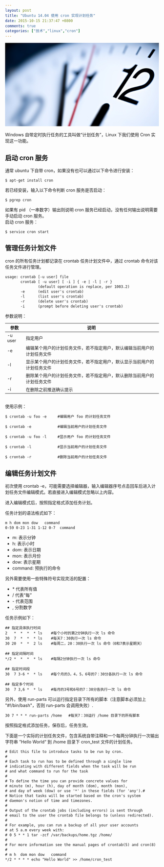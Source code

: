 ```yaml
---
layout: post
title: "Ubuntu 14.04 使用 cron 实现计划任务"
date: 2015-10-15 21:37:47 +0800
comments: true
categories: ["技术","linux","cron"] 
---
```



![](/images/post/20151015/Timing.jpg)

Windows 自带定时执行任务的工具叫做“计划任务”，Linux 下我们使用 Cron 实现这一功能。

<!--more-->

## 启动 cron 服务

通常 ubuntu 下自带 cron，如果没有也可以通过以下命令进行安装：

    $ apt-get install cron
    
若已经安装，输入以下命令判断 cron 服务是否启动：

    $ pgrep cron

如果有 pid （一串数字）输出则说明 cron 服务已经启动，没有任何输出说明需要手动启动 cron 服务。  
启动 cron 服务：

    $ service cron start

## 管理任务计划文件

cron 的所有任务计划都记录在 crontab 任务计划文件中，通过 crontab 命令对该任务文件进行管理。

    usage: crontab [-u user] file
           crontab [ -u user] [ -i ] { -e | -l | -r }
                   (default operation is replace, per 1003.2)
           -e      (edit user's crontab)
           -l      (list user's crontab)
           -r      (delete user's crontab)
           -i      (prompt before deleting user's crontab)

参数说明：

参数|说明
---|---
-u user|指定用户
-e|编辑某个用户的计划任务文件，若不指定用户，默认编辑当前用户的计划任务文件
-l|显示某个用户的计划任务文件，若不指定用户，默认显示当前用户的计划任务文件
-r|删除某个用户的计划任务文件，若不指定用户，默认删除当前用户的计划任务文件
-i|在删除之前推送确认提示

<br>
使用示例：

    $ crontab -u foo -e     #编辑用户 foo 的计划任务文件
    
    $ crontab -e            #编辑当前用户的计划任务文件
    
    $ crontab -u foo -l     #显示用户 foo 的计划任务文件
    
    $ crontab -l            #显示当前用户的计划任务文件
    
    $ crontab -r            #删除当前用户的计划任务文件

## 编辑任务计划文件

初次使用 crontab -e，可能需要选择编辑器，输入编辑器序号点击回车后进入计划任务文件编辑模式。若直接进入编辑模式忽略以上内容。

进入编辑模式后，按照指定格式添加任务计划。

任务计划的语法格式如下：

    m h dom mon dow   command
    0-59 0-23 1-31 1-12 0-7  command

* m: 表示分钟
* h: 表示小时
* dom: 表示日期
* mon: 表示月份
* dow: 表示星期
* command: 预执行的命令

另外需要使用一些特殊符号实现灵活的配置：

* \* 代表所有值
* / 代表“每”
* \- 代表范围
* , 分割数字

任务示例如下：

    ## 指定具体执行时间
    2   *  *  *  * ls    #每个小时的第2分钟执行一次 ls 命令
    30  7  *  *  * ls    #每天7：30执行一次 ls 命令
    30 20  *  *  2 ls    #每周二，20：30执行一次 ls 命令（0和7表示星期天）
    
    ## 指定间隔时间
    */2 *  *  *  * ls    #每隔2分钟执行一次 ls 命令
    
    ## 指定时间段
    30  7 3-6 *  * ls    #每个月的3，4，5，6号的7：30分各执行一次 ls 命令
    
    ## 指定多个时间
    30  7 3,6 *  * ls    #每月的3号和6号的7：30分各执行一次 ls 命令 

另外，使用 run-parts 可以运行指定目录下所有的脚本（注意脚本必须加上 "#!/bin/bash"，否则 run-parts 会调用失败）.

    30 7 * * * run-parts /home   #每天7：30运行 /home 目录下的所有脚本

按照指定格式添加任务，保存后，任务生效。

下面是一个实际的计划任务文件，包含系统自带注释和一个每两分钟执行一次输出字符串 ”Hello World“ 到 /home 目录下 cron_test 文件的计划任务。

    # Edit this file to introduce tasks to be run by cron. 
    # 
    # Each task to run has to be defined through a single line
    # indicating with different fields when the task will be run
    # and what command to run for the task
    # 
    # To define the time you can provide concrete values for
    # minute (m), hour (h), day of month (dom), month (mon),
    # and day of week (dow) or use '*' in these fields (for 'any').# 
    # Notice that tasks will be started based on the cron's system
    # daemon's notion of time and timezones.
    # 
    # Output of the crontab jobs (including errors) is sent through
    # email to the user the crontab file belongs to (unless redirected).
    # 
    # For example, you can run a backup of all your user accounts
    # at 5 a.m every week with:
    # 0 5 * * 1 tar -zcf /var/backups/home.tgz /home/
    # 
    # For more information see the manual pages of crontab(5) and cron(8)
    # 
    # m h  dom mon dow   command
    */2 * * * * echo "Hello World" >> /home/cron_test                                                          
